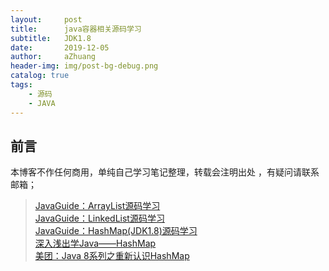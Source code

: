 ```yaml
---
layout:     post
title:      java容器相关源码学习
subtitle:   JDK1.8
date:       2019-12-05
author:     aZhuang
header-img: img/post-bg-debug.png
catalog: true
tags:
    - 源码
    - JAVA
---
```



## 前言
本博客不作任何商用，单纯自己学习笔记整理，转载会注明出处 ，有疑问请联系邮箱；

> [JavaGuide：ArrayList源码学习](https://github.com/xiaoazhuang/JavaGuide/blob/master/docs/java/collection/ArrayList.md)  
> [JavaGuide：LinkedList源码学习](https://github.com/xiaoazhuang/JavaGuide/blob/master/docs/java/collection/LinkedList.md)  
> [JavaGuide：HashMap(JDK1.8)源码学习](https://github.com/xiaoazhuang/JavaGuide/blob/master/docs/java/collection/HashMap.md)  
> [深入浅出学Java——HashMap](https://blog.csdn.net/woshimaxiao1/article/details/83661464)  
> [美团：Java 8系列之重新认识HashMap](https://zhuanlan.zhihu.com/p/21673805)  

	



